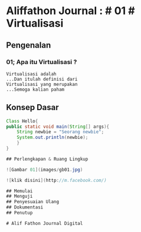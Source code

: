 
# Aliffathon Journal : \# 01 \# Virtualisasi

## Pengenalan
### 01; Apa itu Virtualisasi ?

    Virtualisasi adalah
    ...Dan itulah definisi dari
    Virtualisasi yang merupakan
    ...Semoga kalian paham

## Konsep Dasar

````java
Class Hello{
public static void main(String[] args){
    String newbie = "Seorang newbie";
    System.out.println(newbie);
    }
}

## Perlengkapan & Ruang Lingkup

![Gambar 01](images/gb01.jpg)

![klik disini](http://m.facebook.com/)

## Memulai
## Menguji
## Penyesuaian Ulang
## Dokumentasi
## Penutup

# Alif Fathon Journal Digital
